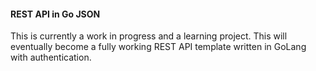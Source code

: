 #### REST API in Go JSON
This is currently a work in progress and a learning project. This will eventually become a fully working REST API template written in GoLang with authentication.
